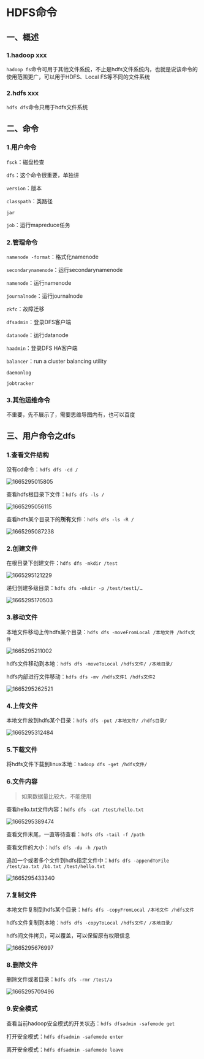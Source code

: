 # HDFS命令

## 一、概述

### 1.hadoop xxx

`hadoop fs`命令可用于其他文件系统，不止是hdfs文件系统内，也就是说该命令的使用范围更广，可以用于HDFS、Local FS等不同的文件系统

### 2.hdfs xxx

`hdfs dfs`命令只用于hdfs文件系统

## 二、命令

### 1.用户命令

`fsck`：磁盘检查

`dfs`：这个命令很重要，单独讲

`version`：版本

`classpath`：类路径

`jar`

`job`：运行mapreduce任务

### 2.管理命令

`namenode -format`：格式化namenode

`secondarynamenode`：运行secondarynamenode

`namenode`：运行namenode

`journalnode`：运行journalnode

`zkfc`：故障迁移

`dfsadmin`：登录DFS客户端

`datanode`：运行datanode

`haadmin`：登录DFS HA客户端

`balancer`：run a cluster balancing utility

`daemonlog`

`jobtracker`

### 3.其他运维命令

不重要，先不展示了，需要思维导图内有，也可以百度

## 三、用户命令之dfs

### 1.查看文件结构

没有cd命令：`hdfs dfs -cd /`

![1665295015805](assets\1665295015805.png)

查看hdfs根目录下文件：`hdfs dfs -ls /`

![1665295056115](assets\1665295056115.png)

查看hdfs某个目录下的**所有**文件：`hdfs dfs -ls -R /`

![1665295087238](assets\1665295087238.png)

### 2.创建文件

在根目录下创建文件：`hdfs dfs -mkdir /test`

![1665295121229](assets\1665295121229.png)

递归创建多级目录：`hdfs dfs -mkdir -p /test/test1/…`

![1665295170503](assets\1665295170503.png)

### 3.移动文件

本地文件移动上传hdfs某个目录：`hdfs dfs -moveFromLocal /本地文件 /hdfs文件`

![1665295211002](assets\1665295211002.png)

hdfs文件移动到本地：`hdfs dfs -moveToLocal /hdfs文件/ /本地目录/`

hdfs内部进行文件移动：`hdfs dfs -mv /hdfs文件1 /hdfs文件2`

![1665295262521](assets\1665295262521.png)

### 4.上传文件

本地文件放到hdfs某个目录：`hdfs dfs -put /本地文件/ /hdfs目录/`

![1665295312484](assets\1665295312484.png)

### 5.下载文件

将hdfs文件下载到linux本地：`hadoop dfs -get /hdfs文件/`

### 6.文件内容

> 如果数据量比较大，不能使用

查看hello.txt文件内容：`hdfs dfs -cat /test/hello.txt`

![1665295389474](assets\1665295389474.png)

查看文件末尾，一直等待查看：`hdfs dfs -tail -f /path`

查看文件的大小：`hdfs dfs -du -h /path`

追加一个或者多个文件到hdfs指定文件中：`hdfs dfs -appendToFile /test/aa.txt /bb.txt /test/hello.txt`

![1665295433340](assets\1665295433340.png)

### 7.复制文件

本地文件复制到hdfs某个目录：`hdfs dfs -copyFromLocal /本地文件 /hdfs文件`

hdfs文件复制到本地：`hdfs dfs -copyToLocal /hdfs文件/ /本地目录/`

hdfs间文件拷贝，可以覆盖，可以保留原有权限信息

![1665295676997](assets\1665295676997.png)

### 8.删除文件

删除文件或者目录：`hdfs dfs -rmr /test/a`

![1665295709496](assets\1665295709496.png)

### 9.安全模式

查看当前hadoop安全模式的开关状态：`hdfs dfsadmin -safemode get`

打开安全模式：`hdfs dfsadmin -safemode enter`

离开安全模式：`hdfs dfsadmin -safemode leave`









